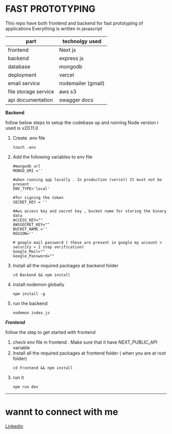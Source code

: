 # FAST PROTOTYPING


This repo have both frontend and backend for fast prototyping of applications 
Everything is written in javascript



|part|technolgy used|
|----|-----|
|frontend|Next js|
|backend| express js|
|database | mongodb|
|deployment | vercel|
|email service | nodemailer (gmail)|
|file storage service | aws s3 |
|api documentation | swagger docs|


**Backend**

follow below steps to setup the codebase up and running
Node version i used is v20.11.0

1. Create .env file

    ```
    touch .env
    ```

2. Add the following variables to env file

    ```
    #mongodb url
    MONGO_URI =''

    #when running app locally . In production (vercel) It must not be present
    ENV_TYPE='local'

    #for signing the token
    SECRET_KEY = ''

    #Aws access key and secret key , bucket name for storing the binary data
    ACCESS_KEY=""
    AWSSECRET_KEY=""
    BUCKET_NAME =''
    REGION=''

    # google mail password ( these are present in google my account > security > 2 step verification)
    Google_Mail=""
    Google_Password=""
    ```

3. Install all the required packages at backend folder

    ```
    cd Backend && npm install 
    ```

4. install nodemon globally
    ```
    npm install -g
    ```

5. run the backend

    ```
    nodemon index.js
    ```
***Frontend***

follow the step to get started with frontend 


1. check env file in frontend . Make sure that it have NEXT_PUBLIC_API variable
2. Install all the required packages at frontend folder ( when you are at root folder)
    ```
    cd Frontend && npm install 
    ```
3. run it 
    ```
    npm run dev
    ```


----



# wannt to connect with me 

[Linkedin](https://www.linkedin.com/in/siva-ramireddy-baram-1269261aa/ "my profile")


